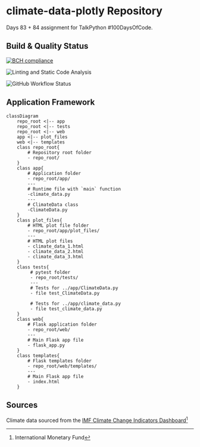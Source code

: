 # climate-data-plotly Repository

Days 83 + 84 assignment for TalkPython #100DaysOfCode.

## Build & Quality Status

[![BCH compliance](https://bettercodehub.com/edge/badge/timothyhull/climate-data-plotly?branch=main)](https://bettercodehub.com/results/timothyhull/climate-data-plotly)

![[Linting and Static Code Analysis](https://github.com/timothyhull/climate-data-plotly/actions/workflows/lint-files.yml)](https://img.shields.io/github/workflow/status/timothyhull/climate-data-plotly/Linting%20and%20Static%20Code%20Analysis?label=Linting%20and%20Static%20Code%20Analysis)

![[GitHub Workflow Status](https://github.com/timothyhull/climate-data-plotly/actions/workflows/pytest.yml)](https://img.shields.io/github/workflow/status/timothyhull/climate-data-plotly/pytest%20Testing?label=pytest)

## Application Framework

<!-- Application diagram -->
```mermaid
classDiagram
    repo_root <|-- app
    repo_root <|-- tests
    repo_root <|-- web
    app <|-- plot_files
    web <|-- templates
    class repo_root{
        # Repository root folder
        - repo_root/
    }
    class app{
        # Application folder
        - repo_root/app/
        ---
        # Runtime file with `main` function
        -climate_data.py
        ---
        # ClimateData class
        -ClimateData.py
    }
    class plot_files{
        # HTML plot file folder
        - repo_root/app/plot_files/
        ---
        # HTML plot files
        - climate_data_1.html
        - climate_data_2.html
        - climate_data_3.html
    }
    class tests{
         # pytest folder
         - repo_root/tests/
         ---
         # Tests for ../app/ClimateData.py
         - file test_ClimateData.py

         # Tests for ../app/climate_data.py
         - file test_climate_data.py
    }
    class web{
        # Flask application folder
        - repo_root/web/
        ---
        # Main Flask app file
        - flask_app.py
    }
    class templates{
        # Flask templates folder
        - repo_root/web/templates/
        ---
        # Main Flask app file
        - index.html
    }
```

## Sources

Climate data sourced from the [IMF Climate Change Indicators Dashboard](https://climatedata.imf.org "IMF Climate Change Indicators Dashboard")[^1]

[^1]: International Monetary Fund
